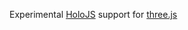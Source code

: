 Experimental [HoloJS](https://github.com/sjando/holojs) support for [three.js](https://github.com/mrdoob/three.js)
